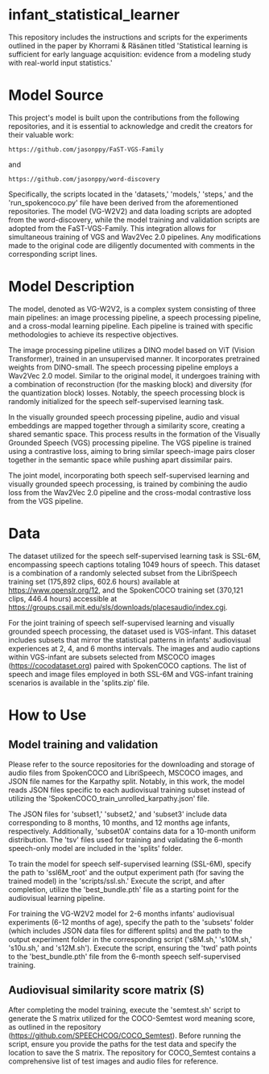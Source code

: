 # infant_statistical_learner

This repository includes the instructions and scripts for the experiments outlined in the paper by Khorrami & Räsänen titled 'Statistical learning is sufficient for early language acquisition: evidence from a modeling study with real-world input statistics.' 

# Model Source

This project's model is built upon the contributions from the following repositories, and it is essential to acknowledge and credit the creators for their valuable work:

    https://github.com/jasonppy/FaST-VGS-Family
and

    https://github.com/jasonppy/word-discovery

Specifically, the scripts located in the 'datasets,' 'models,' 'steps,' and the 'run_spokencoco.py' file have been derived from the aforementioned repositories. The model (VG-W2V2) and data loading scripts are adopted from the word-discovery, while the model training and validation scripts are adopted from the FaST-VGS-Family. This integration allows for simultaneous training of VGS and Wav2Vec 2.0 pipelines. Any modifications made to the original code are diligently documented with comments in the corresponding script lines.


# Model Description

The model, denoted as VG-W2V2, is a complex system consisting of three main pipelines: an image processing pipeline, a speech processing pipeline, and a cross-modal learning pipeline. Each pipeline is trained with specific methodologies to achieve its respective objectives.

The image processing pipeline utilizes a DINO model based on ViT (Vision Transformer), trained in an unsupervised manner. It incorporates pretrained weights from DINO-small. The speech processing pipeline employs a Wav2Vec 2.0 model. Similar to the original model, it undergoes training with a combination of reconstruction (for the masking block) and diversity (for the quantization block) losses. Notably, the speech processing block is randomly initialized for the speech self-supervised learning task.

In the visually grounded speech processing pipeline, audio and visual embeddings are mapped together through a similarity score, creating a shared semantic space. This process results in the formation of the Visually Grounded Speech (VGS) processing pipeline. The VGS pipeline is trained using a contrastive loss, aiming to bring similar speech-image pairs closer together in the semantic space while pushing apart dissimilar pairs.

The joint model, incorporating both speech self-supervised learning and visually grounded speech processing, is trained by combining the audio loss from the Wav2Vec 2.0 pipeline and the cross-modal contrastive loss from the VGS pipeline.

# Data

The dataset utilized for the speech self-supervised learning task is SSL-6M, encompassing speech captions totaling 1049 hours of speech. This dataset is a combination of a randomly selected subset from the LibriSpeech training set (175,892 clips, 602.6 hours) available at https://www.openslr.org/12, and the SpokenCOCO training set (370,121 clips, 446.4 hours) accessible at https://groups.csail.mit.edu/sls/downloads/placesaudio/index.cgi.

For the joint training of speech self-supervised learning and visually grounded speech processing, the dataset used is VGS-infant. This dataset includes subsets that mirror the statistical patterns in infants' audiovisual experiences at 2, 4, and 6 months intervals. The images and audio captions within VGS-infant are subsets selected from MSCOCO images (https://cocodataset.org) paired with SpokenCOCO captions. The list of speech and image files employed in both SSL-6M and VGS-infant training scenarios is available in the 'splits.zip' file.

# How to Use

## Model training and validation

Please refer to the source repositories for the downloading and storage of audio files from SpokenCOCO and LibriSpeech, MSCOCO images, and JSON file names for the Karpathy split. Notably, in this work, the model reads JSON files specific to each audiovisual training subset instead of utilizing the 'SpokenCOCO_train_unrolled_karpathy.json' file.

The JSON files for 'subset1,' 'subset2,' and 'subset3' include data corresponding to 8 months, 10 months, and 12 months age infants, respectively. Additionally, 'subset0A' contains data for a 10-month uniform distribution. The 'tsv' files used for training and validating the 6-month speech-only model are included in the 'splits' folder.

To train the model for speech self-supervised learning (SSL-6M), specify the path to 'ssl6M_root' and the output experiment path (for saving the trained model) in the 'scripts/ssl.sh.' Execute the script, and after completion, utilize the 'best_bundle.pth' file as a starting point for the audiovisual learning pipeline.

For training the VG-W2V2 model for 2-6 months infants' audiovisual experiments (6-12 months of age), specify the path to the 'subsets' folder (which includes JSON data files for different splits) and the path to the output experiment folder in the corresponding script ('s8M.sh,' 's10M.sh,' 's10u.sh,' and 's12M.sh'). Execute the script, ensuring the 'twd' path points to the 'best_bundle.pth' file from the 6-month speech self-supervised training.

## Audiovisual similarity score matrix (S)

After completing the model training, execute the 'semtest.sh' script to generate the S matrix utilized for the COCO-Semtest word meaning score, as outlined in the repository (https://github.com/SPEECHCOG/COCO_Semtest). Before running the script, ensure you provide the paths for the test data and specify the location to save the S matrix. The repository for COCO_Semtest contains a comprehensive list of test images and audio files for reference.
